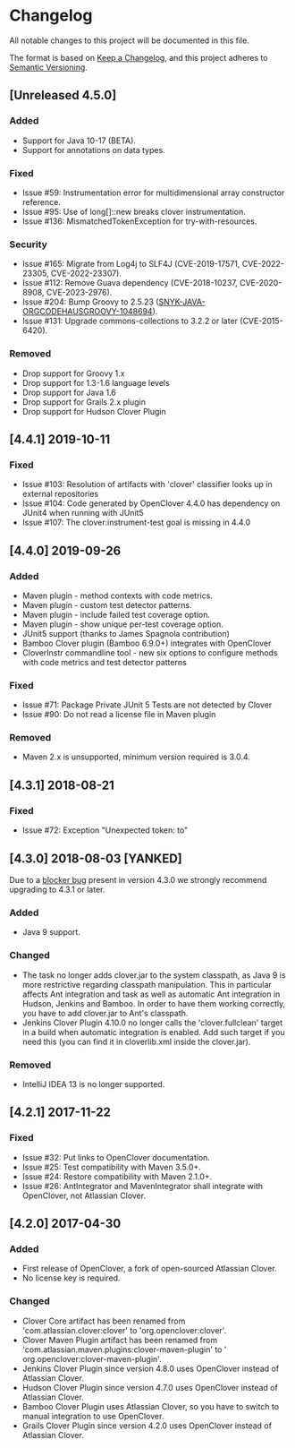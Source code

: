 # Changelog

All notable changes to this project will be documented in this file.

The format is based on [Keep a Changelog](https://keepachangelog.com/en/1.0.0/),
and this project adheres to [Semantic Versioning](https://semver.org/spec/v2.0.0.html).

## [Unreleased 4.5.0]

### Added

- Support for Java 10-17 (BETA).
- Support for annotations on data types.

### Fixed

- Issue #59: Instrumentation error for multidimensional array constructor reference.
- Issue #95: Use of long[]::new breaks clover instrumentation.
- Issue #136: MismatchedTokenException for try-with-resources.

### Security

- Issue #165: Migrate from Log4j to SLF4J (CVE-2019-17571, CVE-2022-23305, CVE-2022-23307).
- Issue #112: Remove Guava dependency (CVE-2018-10237, CVE-2020-8908, CVE-2023-2976).
- Issue #204: Bump Groovy to 2.5.23 ([SNYK-JAVA-ORGCODEHAUSGROOVY-1048694](https://security.snyk.io/vuln/SNYK-JAVA-ORGCODEHAUSGROOVY-1048694)).
- Issue #131: Upgrade commons-collections to 3.2.2 or later (CVE-2015-6420).

### Removed

- Drop support for Groovy 1.x
- Drop support for 1.3-1.6 language levels
- Drop support for Java 1.6
- Drop support for Grails 2.x plugin
- Drop support for Hudson Clover Plugin

## [4.4.1] 2019-10-11

### Fixed

- Issue #103: Resolution of artifacts with 'clover' classifier looks up in external repositories
- Issue #104: Code generated by OpenClover 4.4.0 has dependency on JUnit4 when running with JUnit5
- Issue #107: The clover:instrument-test goal is missing in 4.4.0

## [4.4.0] 2019-09-26

### Added

- Maven plugin - method contexts with code metrics.
- Maven plugin - custom test detector patterns.
- Maven plugin - include failed test coverage option.
- Maven plugin - show unique per-test coverage option.
- JUnit5 support (thanks to James Spagnola contribution)
- Bamboo Clover plugin (Bamboo 6.9.0+) integrates with OpenClover
- CloverInstr commandline tool - new six options to configure methods with code metrics and test detector patterns

### Fixed

- Issue #71: Package Private JUnit 5 Tests are not detected by Clover
- Issue #90: Do not read a license file in Maven plugin

### Removed

- Maven 2.x is unsupported, minimum version required is 3.0.4.

## [4.3.1] 2018-08-21

### Fixed

- Issue #72: Exception "Unexpected token: to"

## [4.3.0] 2018-08-03 [YANKED]

Due to a [blocker bug](https://github.com/openclover/clover/issues/72) present in version 4.3.0 we strongly recommend upgrading to 4.3.1 or later.
### Added

- Java 9 support.

### Changed

- The <clover-env> task no longer adds clover.jar to the system classpath, as Java 9 is more restrictive regarding
  classpath manipulation. This in particular affects Ant integration and <clover-setup> task as well as automatic
  Ant integration in Hudson, Jenkins and Bamboo. In order to have them working correctly, you have to add clover.jar
  to Ant's classpath.
- Jenkins Clover Plugin 4.10.0 no longer calls the 'clover.fullclean' target in a build when automatic integration is
  enabled. Add such target if you need this (you can find it in cloverlib.xml inside the clover.jar).

### Removed

- IntelliJ IDEA 13 is no longer supported.

## [4.2.1] 2017-11-22

### Fixed

- Issue #32: Put links to OpenClover documentation.
- Issue #25: Test compatibility with Maven 3.5.0+.
- Issue #24: Restore compatibility with Maven 2.1.0+.
- Issue #26: AntIntegrator and MavenIntegrator shall integrate with OpenClover, not Atlassian Clover.

## [4.2.0] 2017-04-30

### Added

- First release of OpenClover, a fork of open-sourced Atlassian Clover.
- No license key is required.

### Changed

- Clover Core artifact has been renamed from 'com.atlassian.clover:clover' to 'org.openclover:clover'.
- Clover Maven Plugin artifact has been renamed from 'com.atlassian.maven.plugins:clover-maven-plugin' to '
  org.openclover:clover-maven-plugin'.
- Jenkins Clover Plugin since version 4.8.0 uses OpenClover instead of Atlassian Clover.
- Hudson Clover Plugin since version 4.7.0 uses OpenClover instead of Atlassian Clover.
- Bamboo Clover Plugin uses Atlassian Clover, so you have to switch to manual integration to use OpenClover.
- Grails Clover Plugin since version 4.2.0 uses OpenClover instead of Atlassian Clover.

